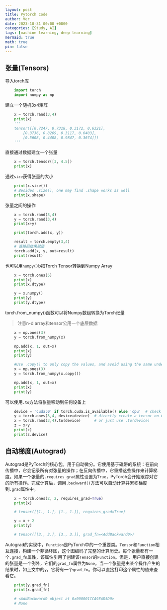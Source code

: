 ```yaml
---
layout: post
title: Pytorch Code
author: Ver
date: 2023-10-31 00:00 +0800
categories: [Study, AI]
tags: [machine learning, deep learning]
mermaid: true
math: true
pin: false
---
```


## 张量(Tensors)

导入torch库

```py
    import torch 
    import numpy as np
```

建立一个随机3x4矩阵

```py
    x = torch.rand(3,4)
    print(x)
    '''
    tensor([[0.7247, 0.7318, 0.3172, 0.6321],
        [0.3736, 0.8269, 0.3117, 0.0403],
        [0.5608, 0.4408, 0.9847, 0.3674]])
    '''
```

直接通过数据建立一个张量

```py
    x = torch.tensor([3, 4.5])
    print(x)
```

通过`size`获得张量的大小

```py
    print(x.size())
    # Besides .size(), one may find .shape works as well
    print(x.shape)
```

张量之间的操作

```py
    x = torch.rand(3,4)
    y = torch.rand(3,4)
    print(x+y)
```

```py
    print(torch.add(x, y))
```

```py
    result = torch.empty(3,4)
    # 直接把结果赋值
    torch.add(x, y, out=result)
    print(result)
```

也可以用`numpy()`b把Torch Tensor转换到Numpy Array

```py
    x = torch.ones(5)
    print(x)
    print(x.dtype)

    y = x.numpy()
    print(y)
    print(y.dtype)
```

torch.from_numpy()函数可以将Numpy数组转换为Torch张量

> 注意n-d array和tensor公用一个底层数据

```py
    x = np.ones(3)
    y = torch.from_numpy(x)

    np.add(x, 1, out=x)
    print(x)
    print(y)
```

```py
    #Use .copy() to only copy the values, and avoid using the same underlying sturcture .
    x = np.ones(3)
    y = torch.from_numpy(x.copy())

    np.add(x, 1, out=x)
    print(x)
    print(y)
```

可以使用`.to`方法将张量移动到任何设备上

```py
    device = 'cuda:0' if torch.cuda.is_available() else 'cpu'  # check whether a GPU is available
    y = torch.ones(3,4, device=device)  # directly create a tensor on GPU
    x = torch.rand(3,4).to(device)      # or just use .to(device) 
    z = x+y
    print(z)
    print(z.device)
```

## 自动梯度(Autograd)

Autograd是PyTorch的核心包，用于自动微分。它使用基于磁带的系统：在前向传播中，它会记录所有对张量的操作；在反向传播中，它重播这些操作来计算梯度。如果一个张量的`.requires_grad`属性设置为`True`，PyTorch会开始跟踪对它的所有操作。完成计算后，调用`.backward()`方法可以自动计算并累积梯度到`.grad`属性中。

```py
    x = torch.ones(2, 2, requires_grad=True)
    print(x)

    # tensor([[1., 1.], [1., 1.]], requires_grad=True)
```

```py
    y = x + 2
    print(y)

    # tensor([[3., 3.], [3., 3.]], grad_fn=<AddBackward0>)
```

Autograd的实现中，`Function`是PyTorch中的一个重要类。`Tensor`和`Function`相互连接，构建一个非循环图，这个图编码了完整的计算历史。每个张量都有一个`.grad_fn`属性，该属性引用了创建该`Tensor`的`Function`。但是，用户直接创建的张量是一个例外，它们的`grad_fn`属性为`None`。当一个张量是由某个操作产生的结果时，如上文中的`y`，它将有一个`grad_fn`。你可以直接打印这个属性的值来查看它。

```py
    print(y.grad_fn)
    print(x.grad_fn)

    # <AddBackward0 object at 0x000001CCA9EAD5D0>
    # None
```
